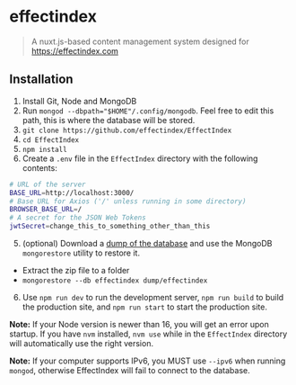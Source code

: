 # effectindex

> A nuxt.js-based content management system designed for https://effectindex.com

## Installation

1. Install Git, Node and MongoDB
2. Run `mongod --dbpath="$HOME"/.config/mongodb`. Feel free to edit this path, this is where the database will be stored.
3. `git clone https://github.com/effectindex/EffectIndex`
4. `cd EffectIndex`
5. `npm install`
6. Create a `.env` file in the `EffectIndex` directory with the following contents:
```bash
# URL of the server
BASE_URL=http://localhost:3000/
# Base URL for Axios ('/' unless running in some directory)
BROWSER_BASE_URL=/
# A secret for the JSON Web Tokens
jwtSecret=change_this_to_something_other_than_this
```
5. (optional) Download a [dump of the database](https://effectindex.com/dump-2022-09-09.tgz) and use the MongoDB `mongorestore` utility to restore it.
  - Extract the zip file to a folder
  - `mongorestore --db effectindex dump/effectindex`
6. Use `npm run dev` to run the development server, `npm run build` to build the production site, and `npm run start` to start the production site.

**Note:** If your Node version is newer than 16, you will get an error upon startup. If you have `nvm` installed, `nvm use` while in the `EffectIndex` directory will automatically use the right version.

**Note:** If your computer supports IPv6, you MUST use `--ipv6` when running `mongod`, otherwise EffectIndex will fail to connect to the database.
